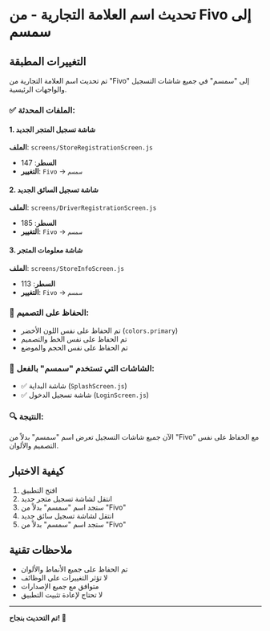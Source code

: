 # تحديث اسم العلامة التجارية - من Fivo إلى سمسم

## التغييرات المطبقة

تم تحديث اسم العلامة التجارية من "Fivo" إلى "سمسم" في جميع شاشات التسجيل والواجهات الرئيسية.

### ✅ **الملفات المحدثة:**

#### 1. شاشة تسجيل المتجر الجديد
**الملف**: `screens/StoreRegistrationScreen.js`
- **السطر**: 147
- **التغيير**: `Fivo` → `سمسم`

#### 2. شاشة تسجيل السائق الجديد  
**الملف**: `screens/DriverRegistrationScreen.js`
- **السطر**: 185
- **التغيير**: `Fivo` → `سمسم`

#### 3. شاشة معلومات المتجر
**الملف**: `screens/StoreInfoScreen.js`
- **السطر**: 113
- **التغيير**: `Fivo` → `سمسم`

### 🎨 **الحفاظ على التصميم:**

- تم الحفاظ على نفس اللون الأخضر (`colors.primary`)
- تم الحفاظ على نفس الخط والتصميم
- تم الحفاظ على نفس الحجم والموضع

### 📱 **الشاشات التي تستخدم "سمسم" بالفعل:**

- ✅ شاشة البداية (`SplashScreen.js`)
- ✅ شاشة تسجيل الدخول (`LoginScreen.js`)

### 🔍 **النتيجة:**

الآن جميع شاشات التسجيل تعرض اسم "سمسم" بدلاً من "Fivo" مع الحفاظ على نفس التصميم والألوان.

## كيفية الاختبار

1. افتح التطبيق
2. انتقل لشاشة تسجيل متجر جديد
3. ستجد اسم "سمسم" بدلاً من "Fivo"
4. انتقل لشاشة تسجيل سائق جديد
5. ستجد اسم "سمسم" بدلاً من "Fivo"

## ملاحظات تقنية

- تم الحفاظ على جميع الأنماط والألوان
- لا تؤثر التغييرات على الوظائف
- متوافق مع جميع الإصدارات
- لا تحتاج لإعادة تثبيت التطبيق

---

**تم التحديث بنجاح! 🎉** 
